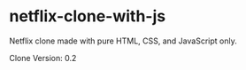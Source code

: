 # netflix-clone-with-js
Netflix clone made with pure HTML, CSS, and JavaScript only.

Clone Version: 0.2
